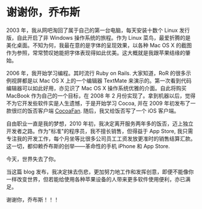 # 谢谢你，乔布斯

2003 年，我从网吧淘回了属于自己的第一台电脑，每天安装十数个 Linux 发行版，自此开启了非 Windows 操作系统的旅程。作为 Linux 菜鸟，最爱折腾的是美化桌面。不知为何，我最在意的是字体的呈现效果，以各种 Mac OS X 的截图作为参照，常常赞叹她能把字体表现得如此优美。这大概就是我跟苹果结缘的肇始。

2006 年，我开始学习编程。其时流行 Ruby on Rails. 大家知道，RoR 的很多示例视屏都是以 Mac OS X 上的一个编辑器 TextMate 来演示的。第一次看到代码编辑器可以如此好用，亦见识了 Mac OS X 操作系统优雅的介面。自此将购买 MacBook 作为自己的一个目标，在 2008 年 2 月份实现了。拿到机器以后，觉得不为它开发些软件实是人生遗憾，于是开始学习 Cocoa, 并在 2009 年初发布了一款很烂的饭否客户端 [CocoaFan][0]. 随后，我又给饭否写了一个 iOS 客户端。

自由职业一直是我的梦想，2010 年初，我决定离开服务两年多的饭否，迈上独立开发者之路。作为"标准"的程序员，我不擅长销售，但得益于 App Store, 我只需专注我的开发工作，每个月坐等比很多公司员工工资发放更准时的销售结算汇款。这一切，都仰赖乔布斯的创举——革命性的手机 iPhone 和 App Store.

今天，世界失去了你。

当这篇 blog 发布，我决定抹去伤悲，更加努力地工作和发挥创意，即便不能像你一样改变世界，但若能给使用各种苹果设备的人带来更多软件使用便利，亦已满足。

谢谢你，乔布斯！！！

[0]: http://code.google.com/p/cocoafan/
